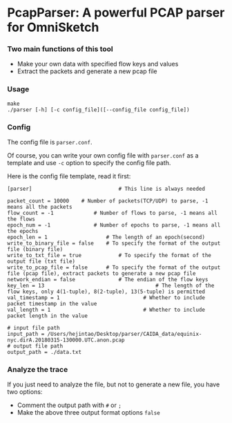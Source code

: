 # PcapParser: A powerful PCAP parser for OmniSketch

### Two main functions of this tool

+ Make your own data with specified flow keys and values
+ Extract the packets and generate a new pcap file



### Usage

```shell
make
./parser [-h] [-c config_file]([--config_file config_file])
```



### Config

The config file is `parser.conf`. 

Of course, you can write your own config file with `parser.conf` as a template and use `-c` option to specify the config file path.

Here is the config file template, read it first:

```
[parser]							# This line is always needed

packet_count = 10000	# Number of packets(TCP/UDP) to parse, -1 means all the packets
flow_count = -1				# Number of flows to parse, -1 means all the flows
epoch_num = -1				# Number of epochs to parse, -1 means all the epochs
epoch_len = 1					# The length of an epoch(second)
write_to_binary_file = false	# To specify the format of the output file (binary file)
write_to_txt_file = true			# To specify the format of the output file (txt file)
write_to_pcap_file = false		# To specify the format of the output file (pcap file), extract packets to generate a new pcap file
network_endian = false				# The endian of the flow keys
key_len = 13									# The length of the flow keys, only 4(1-tuple), 8(2-tuple), 13(5-tuple) is permitted
val_timestamp = 1							# Whether to include packet timestamp in the value
val_length = 1								# Whether to include packet length in the value

# input file path
input_path = /Users/hejintao/Desktop/parser/CAIDA_data/equinix-nyc.dirA.20180315-130000.UTC.anon.pcap
# output file path
output_path = ./data.txt
```



### Analyze the trace

If you just need to analyze the file, but not to generate a new file, you have two options:

+ Comment the output path with `#` or `;`
+ Make the above three output format options `false`
